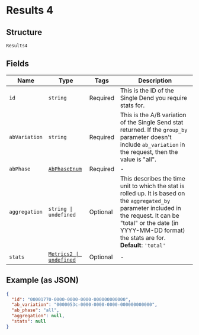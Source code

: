 
# Results 4

## Structure

`Results4`

## Fields

| Name | Type | Tags | Description |
|  --- | --- | --- | --- |
| `id` | `string` | Required | This is the ID of the Single Dend you require stats for. |
| `abVariation` | `string` | Required | This is the A/B variation of the Single Send stat returned. If the `group_by` parameter doesn't include `ab_variation` in the request, then the value is "all". |
| `abPhase` | [`AbPhaseEnum`](../../doc/models/ab-phase-enum.md) | Required | - |
| `aggregation` | `string \| undefined` | Optional | This describes the time unit to which the stat is rolled up. It is based on the `aggregated_by` parameter included in the request. It can be "total" or the date (in YYYY-MM-DD format) the stats are for.<br>**Default**: `'total'` |
| `stats` | [`Metrics2 \| undefined`](../../doc/models/metrics-2.md) | Optional | - |

## Example (as JSON)

```json
{
  "id": "00001770-0000-0000-0000-000000000000",
  "ab_variation": "0000053c-0000-0000-0000-000000000000",
  "ab_phase": "all",
  "aggregation": null,
  "stats": null
}
```

